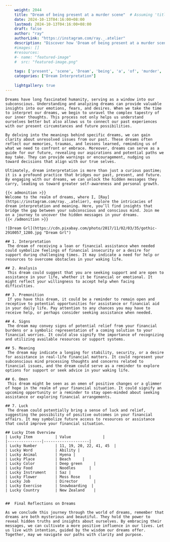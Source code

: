 ```yaml
---
    weight: 2044
    title: "Dream of being present at a murder scene"  # Assuming 'title' column exists
    date: 2024-10-13T04:16:00+08:00
    lastmod: 2024-10-13T04:16:00+08:00
    draft: false
    author: "ray"
    authorLink: "https://instagram.com/ray._.atelier"
    description: "Discover how 'Dream of being present at a murder scene' can interpret your future and uncover its significant meanings in your life."
    #images: []
    #resources:
    #- name: "featured-image"
    #  src: "featured-image.png"
    
    tags: ['present', 'scene', 'Dream', 'being', 'a', 'of', 'murder', 'at']
    categories: ["Dream Interpretation"]
    
    lightgallery: true
---
```

    
    Dreams have long fascinated humanity, serving as a window into our subconscious. Understanding and analyzing dreams can provide valuable insights into our emotions, fears, and desires. When we take the time to interpret our dreams, we begin to unravel the complex tapestry of our inner thoughts. This process not only helps us understand ourselves better but also allows us to connect our past experiences with our present circumstances and future possibilities.
    
    By delving into the meanings behind specific dreams, we can gain clarity about unresolved issues from our past. These dreams often reflect our memories, traumas, and lessons learned, reminding us of what we need to confront or embrace. Moreover, dreams can serve as a guide for our future, revealing our aspirations and potential paths we may take. They can provide warnings or encouragement, nudging us toward decisions that align with our true selves.
    
    Ultimately, dream interpretation is more than just a curious pastime; it is a profound practice that bridges our past, present, and future. By engaging with our dreams, we can unlock the hidden messages they carry, leading us toward greater self-awareness and personal growth.
    
    {{< admonition >}}
    Welcome to the realm of dreams, where I, [Ray](https://instagram.com/ray._.atelier), explore the intricacies of dream interpretation and meaning. Here, you’ll find insights that bridge the gap between your subconscious and conscious mind. Join me on a journey to uncover the hidden messages in your dreams.
    {{< /admonition >}}
    
    ![Dream Grl](https://cdn.pixabay.com/photo/2017/11/02/03/35/gothic-2910057_1280.jpg "Dream Grl")
    
    ## 1. Interpretation
     The dream of receiving a loan or financial assistance when needed could symbolize feelings of financial insecurity or a desire for support during challenging times. It may indicate a need for help or resources to overcome obstacles in your waking life.
    
    ## 2. Analysis
     This dream could suggest that you are seeking support and are open to assistance in your life, whether it be financial or emotional. It might reflect your willingness to accept help when facing difficulties.
    
    ## 3. Premonition
     If you have this dream, it could be a reminder to remain open and receptive to potential opportunities for assistance or financial aid in your daily life. Pay attention to any chances you may have to receive help, or perhaps consider seeking assistance when needed.
    
    ## 4. Signs
     The dream may convey signs of potential relief from your financial burdens or a symbolic representation of a coming solution to your financial worries. It could also signify the importance of recognizing and utilizing available resources or support systems.
    
    ## 5. Meaning
     The dream may indicate a longing for stability, security, or a desire for assistance in real-life financial matters. It could represent your subconscious mind processing thoughts and concerns related to financial issues, and the dream could serve as a reminder to explore options for support or seek advice in your waking life.
    
    ## 6. Omen
     This dream might be seen as an omen of positive changes or a glimmer of hope in the realm of your financial situation. It could signify an upcoming opportunity or a reminder to stay open-minded about seeking assistance or exploring financial arrangements.
    
    ## 7. Luck
     The dream could potentially bring a sense of luck and relief, suggesting the possibility of positive outcomes in your financial affairs. It may symbolize future access to resources or assistance that could improve your financial situation.
    
    ## Lucky Item Overview
    | Lucky Item          | Value              |
    |---------------|--------------------|
    | Lucky Number        | 11, 19, 20, 22, 41, 45  |
    | Lucky Word          | Ability |
    | Lucky Animal        | Hyena |
    | Lucky Place         | Beach     |
    | Lucky Color         | Deep green     |
    | Lucky Food          | Noodles      |
    | Lucky Instrument    | Saz |
    | Lucky Flower        | Moss Rose    |
    | Lucky Job           | Director       |
    | Lucky Exercise      | Snowboarding  |
    | Lucky Country       | New Zealand    |
    
    
    ##  Final Reflections on Dreams
    
    As we conclude this journey through the world of dreams, remember that dreams are both mysterious and beautiful. They hold the power to reveal hidden truths and insights about ourselves. By embracing their messages, we can cultivate a more positive influence in our lives. Let us live with intention, guided by the wisdom our dreams offer. Together, may we navigate our paths with clarity and purpose.
    